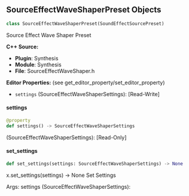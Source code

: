 ## SourceEffectWaveShaperPreset Objects

```python
class SourceEffectWaveShaperPreset(SoundEffectSourcePreset)
```

Source Effect Wave Shaper Preset

**C++ Source:**

- **Plugin**: Synthesis
- **Module**: Synthesis
- **File**: SourceEffectWaveShaper.h

**Editor Properties:** (see get_editor_property/set_editor_property)

- ``settings`` (SourceEffectWaveShaperSettings):  [Read-Write]

<a id="unreal.SourceEffectWaveShaperPreset.settings"></a>

#### settings

```python
@property
def settings() -> SourceEffectWaveShaperSettings
```

(SourceEffectWaveShaperSettings):  [Read-Only]

<a id="unreal.SourceEffectWaveShaperPreset.set_settings"></a>

#### set_settings

```python
def set_settings(settings: SourceEffectWaveShaperSettings) -> None
```

x.set_settings(settings) -> None
Set Settings

Args:
    settings (SourceEffectWaveShaperSettings):

<a id="unreal.SubmixEffectConvolutionReverbPreset"></a>